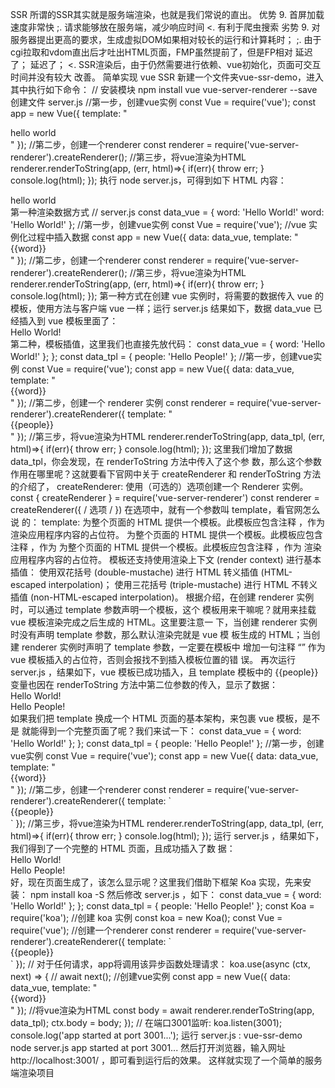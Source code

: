 SSR
所谓的SSR其实就是服务端渲染，也就是我们常说的直出。
优势
9. ⾸屏加载速度⾮常快
;. 请求能够放在服务端，减少响应时间
<. 有利于爬⾍搜索
劣势
9. 对服务器提出更⾼的要求，⽣成虚拟DOM如果相对较⻓的运⾏和计算耗时；
;. 由于cgi拉取和vdom直出后才吐出HTML⻚⾯，FMP虽然提前了，但是FP相对
延迟了；
延迟了；
<. SSR渲染后，由于仍然需要进⾏依赖、vue初始化，⻚⾯可交互时间并没有较⼤
改善。
简单实现 vue SSR
新建⼀个⽂件夹vue-ssr-demo，进⼊其中执⾏如下命令：
// 安装模块
npm install vue vue-server-renderer --save
创建⽂件 server.js
//第⼀步，创建vue实例
const Vue = require('vue');
const app = new Vue({
template: "<div>hello world</div>"
});
//第⼆步，创建⼀个renderer
const renderer = require('vue-server-renderer').createRenderer();
//第三步，将vue渲染为HTML
renderer.renderToString(app, (err, html)=>{
if(err){
 throw err;
 }
console.log(html);
});
执⾏ node server.js，可得到如下 HTML 内容：
<div data-server-rendered="true">hello world</div>
第⼀种渲染数据⽅式
// server.js
const data_vue = {
word: 'Hello World!'
word: 'Hello World!'
};
//第⼀步，创建vue实例
const Vue = require('vue');
//vue 实例化过程中插⼊数据
const app = new Vue({
data: data_vue,
template: "<div>{{word}}</div>"
});
//第⼆步，创建⼀个renderer
const renderer = require('vue-server-renderer').createRenderer();
//第三步，将vue渲染为HTML
renderer.renderToString(app, (err, html)=>{
if(err){
 throw err;
 }
console.log(html);
}); 
第⼀种⽅式在创建 vue 实例时，将需要的数据传⼊ vue 的模板，使⽤⽅法与客户端
vue ⼀样；运⾏ server.js 结果如下，数据 data_vue 已经插⼊到 vue 模板⾥⾯了：
<div data-server-rendered="true">Hello World!</div>
第⼆种，模板插值，这⾥我们也直接先放代码：
const data_vue = {
word: 'Hello World!'
};
};
const data_tpl = {
people: 'Hello People!'
};
//第⼀步，创建vue实例
const Vue = require('vue');
const app = new Vue({
data: data_vue,
template: "<div>{{word}}</div>"
});
//第⼆步，创建⼀个 renderer 实例
const renderer = require('vue-server-renderer').createRenderer({
template: "<!--vue-ssr-outlet--><div>{{people}}</div>"
});
//第三步，将vue渲染为HTML
renderer.renderToString(app, data_tpl, (err, html)=>{
if(err){
 throw err;
 }
console.log(html);
});
这⾥我们增加了数据 data_tpl，你会发现，在 renderToString ⽅法中传⼊了这个参
数，那么这个参数作⽤在哪⾥呢？这就要看下官⽹中关于 createRenderer 和
renderToString ⽅法的介绍了，
createRenderer: 使⽤（可选的）选项创建⼀个 Renderer 实例。 const {
createRenderer } = require('vue-server-renderer') const renderer =
createRenderer({ / 选项 / }) 在选项中，就有⼀个参数叫 template，看官⽹怎么说
的：
template: 为整个⻚⾯的 HTML 提供⼀个模板。此模板应包含注释 <!--vue-ssr￾outlet-->，作为渲染应⽤程序内容的占位符。
为整个⻚⾯的 HTML 提供⼀个模板。此模板应包含注释 <!--vue-ssr-outlet-->，作为
为整个⻚⾯的 HTML 提供⼀个模板。此模板应包含注释 <!--vue-ssr-outlet-->，作为
渲染应⽤程序内容的占位符。
模板还⽀持使⽤渲染上下⽂ (render context) 进⾏基本插值：
使⽤双花括号 (double-mustache) 进⾏ HTML 转义插值 (HTML-escaped
interpolation)；
使⽤三花括号 (triple-mustache) 进⾏ HTML 不转义插值 (non-HTML-escaped
interpolation)。
根据介绍，在创建 renderer 实例时，可以通过 template 参数声明⼀个模板，这个
模板⽤来⼲嘛呢？就⽤来挂载 vue 模板渲染完成之后⽣成的 HTML。这⾥要注意⼀
下，当创建 renderer 实例时没有声明 template 参数，那么默认渲染完就是 vue 模
板⽣成的 HTML；当创建 renderer 实例时声明了 template 参数，⼀定要在模板中
增加⼀句注释 “” 作为 vue 模板插⼊的占位符，否则会报找不到插⼊模板位置的错
误。
再次运⾏ server.js ，结果如下，vue 模板已成功插⼊，且 template 模板中的
{{people}} 变量也因在 renderToString ⽅法中第⼆位参数的传⼊，显示了数据：
<div data-server-rendered="true">Hello World!</div><div>Hello
People!</div>
如果我们把 template 换成⼀个 HTML ⻚⾯的基本架构，来包裹 vue 模板，是不是
就能得到⼀个完整⻚⾯了呢？我们来试⼀下：
const data_vue = {
word: 'Hello World!'
};
};
const data_tpl = {
people: 'Hello People!'
};
//第⼀步，创建vue实例
const Vue = require('vue');
const app = new Vue({
data: data_vue,
template: "<div>{{word}}</div>"
});
//第⼆步，创建⼀个renderer
const renderer = require('vue-server-renderer').createRenderer({
template: `<!DOCTYPE html>
 <html lang="en">
 <head><title>Hello</title></head>
 <body>
 <!--vue-ssr-outlet--><div>{{people}}</div>
 </body>
 </html>`
});
//第三步，将vue渲染为HTML
renderer.renderToString(app, data_tpl, (err, html)=>{
if(err){
 throw err;
 }
console.log(html);
});
运⾏ server.js ，结果如下，我们得到了⼀个完整的 HTML ⻚⾯，且成功插⼊了数
据：
<!DOCTYPE html>
<html lang="en"> <head><title>Hello</title></head> <body> <div data-server-rendered="true">Hello World!</div><div>Hello
People!</div>
</body>
</html>
好，现在⻚⾯⽣成了，该怎么显示呢？这⾥我们借助下框架 Koa 实现，先来安
装：
npm install koa -S
然后修改 server.js ，如下：
const data_vue = {
word: 'Hello World!'
};
};
const data_tpl = {
people: 'Hello People!'
};
const Koa = require('koa');
//创建 koa 实例
const koa = new Koa();
const Vue = require('vue');
//创建⼀个renderer
const renderer = require('vue-server-renderer').createRenderer({
template: `<!DOCTYPE html>
 <html lang="en">
 <head><title>Hello</title></head>
 <body>
 <!--vue-ssr-outlet--><div>{{people}}</div>
 </body>
 </html>`
});
// 对于任何请求，app将调⽤该异步函数处理请求：
koa.use(async (ctx, next) => {
// await next();
//创建vue实例
const app = new Vue({
 data: data_vue,
 template: "<div>{{word}}</div>"
 });
//将vue渲染为HTML
const body = await renderer.renderToString(app, data_tpl);
 ctx.body = body;
});
// 在端⼝3001监听:
koa.listen(3001);
console.log('app started at port 3001...');
运⾏ server.js :
 vue-ssr-demo node server.js
app started at port 3001...
然后打开浏览器，输⼊⽹址 http://localhost:3001/ ，即可看到运⾏后的效果。
这样就实现了⼀个简单的服务端渲染项⽬